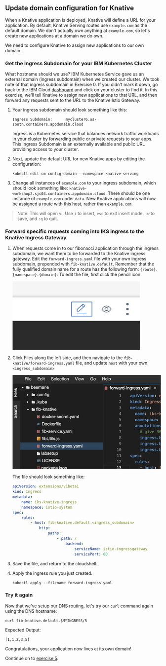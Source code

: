 ## Update domain configuration for Knative
When a Knative application is deployed, Knative will define a URL for your application. By default, Knative Serving routes use `example.com` as the default domain. We don't actually own anything at `example.com`, so let's create new applications at a domain we do own.

We need to configure Knative to assign new applications to our own domain.

### Get the Ingress Subdomain for your IBM Kubernetes Cluster
What hostname should we use? IBM Kubernetes Service gave us an external domain (ingress subdomain) when we created our cluster. We took note of that ingress subdomain in Exercise 0. If you didn't mark it down, go back to the IBM Cloud [dashboard](https://cloud.ibm.com/containers-kubernetes/clusters) and click on your cluster to find it. In this exercise, we'll tell Knative to assign new applications to that URL, and then forward any requests sent to the URL to the Knative Istio Gateway.

1. Your ingress subdomain should look something like this:

	```
	Ingress Subdomain:      mycluster6.us-south.containers.appdomain.cloud   
	```

	Ingress is a Kubernetes service that balances network traffic workloads in your cluster by forwarding public or private requests to your apps. This Ingress Subdomain is an externally available and public URL providing access to your cluster.

2. Next, update the default URL for new Knative apps by editing the configuration:

	```
	kubectl edit cm config-domain --namespace knative-serving
	```

3. Change all instances of `example.com` to your ingress subdomain, which should look something like: `knative-workshop2.sjc03.containers.appdomain.cloud`. There should be one instance of `example.com` under `data`. New Knative applications will now be assigned a route with this host, rather than `example.com`.  

> Note: This will open vi. Use `i` to insert, `esc` to exit insert mode, `:w` to save, and `:q` to quit.

### Forward specific requests coming into IKS ingress to the Knative Ingress Gateway

1. When requests come in to our fibonacci application through the ingress subdomain, we want them to be forwarded to the Knative ingress gateway. Edit the `forward-ingress.yaml` file with your own ingress subdomain, prepended with `fib-knative.default`. Remember that the fully qualified domain name for a route has the following form: `{route}.{namespace}.{domain}`. To edit the file, first click the pencil icon.

    ![](../README_images/pencil.png)

2. Click Files along the left side, and then navigate to the `fib-knative/forward-ingress.yaml` file, and update `host` with your own `<ingress_subdomain>`

    ![](../README_images/forwardIngressfile.png)

	The file should look something like:

	```yaml
	apiVersion: extensions/v1beta1
	kind: Ingress
	metadata:
		name: iks-knative-ingress
		namespace: istio-system
	spec:
		rules:
			- host: fib-knative.default.<ingress_subdomain>
				http:
					paths:
						- path: /
							backend:
								serviceName: istio-ingressgateway
								servicePort: 80
	```

3. Save the file, and return to the cloudshell.

2. Apply the ingress rule you just created.

	```
	kubectl apply --filename forward-ingress.yaml
	```

### Try it again

Now that we've setup our DNS routing, let's try our `curl` command again using the DNS hostname:

```
curl fib-knative.default.$MYINGRESS/5
```

Expected Output:
```
[1,1,2,3,5]
```

Congratulations, your application now lives at its own domain!

Continue on to [exercise 5](../exercise-5/README.md).